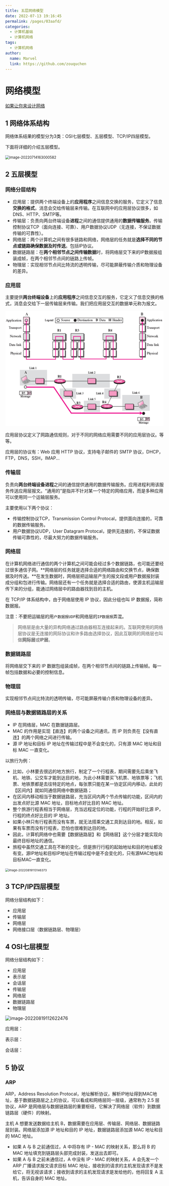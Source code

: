```yaml
---
title: 五层网络模型
date: 2022-07-13 19:16:45
permalink: /pages/03aafd/
categories:
  - 计算机基础
  - 计算机网络
tags:
  - 计算机网络
author: 
  name: Marvel
  link: https://github.com/zouquchen
---
```

# 网络模型

[如果让你来设计网络](https://mp.weixin.qq.com/s/jiPMUk6zUdOY6eKxAjNDbQ)

## 1 网络体系结构

网络体系结果的模型分为3类：OSI七层模型、五层模型、TCP/IP四层模型。

下面将详细的介绍五层模型。

<img src="https://studynote-images.oss-cn-hangzhou.aliyuncs.com/network-structure.png" alt="image-20220714163000582" style="zoom: 80%;" />

## 2 五层模型

### 网络分层结构

- 应用层：提供两个终端设备上的**应用程序**之间信息交换的服务，它定义了信息**交换的格式**，消息会交给传输层来传输。在互联网中的应用层协议很多，如DNS、HTTP、SMTP等。
- 传输层：负责向两台终端设备**进程**之间的通信提供通用的**数据传输服务**。传输控制协议TCP（面向连接、可靠）、用户数据协议UDP（无连接，不保证数据传输的可靠性）。
- 网络层：两个计算机之间有很多链路和网络，网络层的任务就是**选择不同的节点或链路确保数据及时传送**。包括IP协议。
- 数据链路层：在**两个相邻节点之间传输数据**时，将网络层交下来的IP数据报组装成帧，在两个相邻节点间的链路上传帧。
- 物理层：实现相邻节点间比特流的透明传输，尽可能屏蔽传输介质和物理设备的差异。

### 应用层

主要提供**两台终端设备**上的**应用程序**之间信息交互的服务，它定义了信息交换的格式，消息会交给下一层传输层来传输。我们把应用层交互的数据单元称为报文。

![img](https://raw.githubusercontent.com/zouquchen/Images/main/imgs/5971-2-7I1-20220111095024771-20220111201807861.png)

应用层协议定义了网路通信规则，对于不同的网络应用需要不同的应用层协议。等等。

应用层的协议有：Web 应用 HTTP 协议，支持电子邮件的 SMTP 协议，DHCP，FTP，DNS，SSH，IMAP...

### 传输层

负责向**两台终端设备进程**之间的通信提供通用的数据传输服务。应用进程利用该服务传送应用层报文。“通用的”是指并不针对某一个特定的网络应用，而是多种应用可以使用同一个运输层服务。

主要使用以下两个协议：

- 传输控制协议TCP，Transmission Control Protocal，提供面向连接的，可靠的数据传输服务。
- 用户数据协议UDP，User Datagram Protocal，提供无连接的，不保证数据传输可靠性的，尽最大努力的数据传输服务。

### 网络层

在计算机网络进行通信的两个计算机之间可能会经过多个数据链路，也可能还要经过很多通信子网。**网络层的任务就是选择合适的网络路由和交换节点，确保数据及时传送。**在发生数据时，网络层把运输层产生的报文段或用户数据报封装成分组和包进行传输。网络层还有一个任务就是选择合适的路由，使源主机运输层传下来的分组，能通过网络层中的路由器找到目的主机。

在 TCP/IP 体系结构中，由于网络层使用 IP 协议，因此分组也叫 IP 数据报，简称数据报。

注意：不要把运输层的用`户数据报UDP`和网络层的`IP数据报`弄混。

> 网络层是由大量的异构网络通过路由器相互连接起来的。互联网使用的网络层协议是无连接的网际协议和许多路由选择协议，因此互联网的网络层也叫做**网际层**或**IP层**。

### 数据链路层

将网络层交下来的 IP 数据包组装成帧，在两个相邻节点间的链路上传输帧。每一帧包括数据和必要的控制信息。

### 物理层

实现相邻节点间比特流的透明传输，尽可能屏蔽传输介质和物理设备的差异。

### 网络层与数据链路层的关系

- IP 在网络层，MAC 在数据链路层。
- MAC 的作用是实现【直连】的两个设备之间通讯，而 IP 则负责在【没有直连】的两个网络之间进行传输。
- 源 IP 地址和目标 IP 地址在传输过程中是不会变化的，只有源 MAC 地址和目标 MAC 一直变化。

以旅行为例：

- 比如，小林要去很远的地方旅行，制定了一个行程表，期间需要先后乘坐飞机、地铁、公交车才能到达目的地，为此小林需要买飞机票、地铁票等；飞机票、地铁票都是去往特定的地点，每张票只能在某一协定区间内移动，此处的【区间内】就如同通信网络中数据链路；
- 在区间内移动相当于数据链路层，充当区间内两个节点传输的功能，区间内的出发点好比源 MAC 地址，目标地点好比目的 MAC 地址。
- 整个旅游行程表相当于网络层，充当远程定位的功能，行程的开始好比源 IP，行程的终点好比目的 IP 地址。
- 如果小林只有行程表而没有车票，就无法搭乘交通工具到达目的地。相反，如果有车票而没有行程表，恐怕也很难到达目的地。
- 因此，计算机网络中也需要【数据链路层】和【网络层】这个分层才能实现向最终目标地址的通信。
- 旅程中虽然交通工具在不断的变化，但是旅行行程的起始地址和目的地址都没有变。源IP地址和目标IP地址在传输过程中是不会变化的，只有源MAC地址和目标MAC一直变化。

<img src="https://studynote-images.oss-cn-hangzhou.aliyuncs.com/OSI-IP-MAC.png" alt="image-20220819113146373" style="zoom:67%;" />

## 3 TCP/IP四层模型

网络分层结构如下：

- 应用层
- 传输层
- 网络层
- 网络接口层（数据链路层、物理层）

## 4 OSI七层模型

网络分层结构如下：

- 应用层
- 表示层
- 会话层
- 传输层
- 网络层
- 数据链路层
- 物理层

![image-20220819112622476](https://studynote-images.oss-cn-hangzhou.aliyuncs.com/OSI-7Model.png)

应用层：

表示层：

会话层：

## 5 协议

### ARP

ARP，Address Resolution Protocal，地址解析协议，解析IP地址得到MAC地址，基于数据链路层之上的协议，可以看成和网络层同一层级，通常称为 2.5 层协议，ARP 是网络层与数据链路层的重要枢纽，它解决了网络层（软件）到数据链路层（硬件）的映射。

主机 A 想要发送数据给主机 B，数据需要在应用层、传输层、网络层、数据链路层封装。网络层添加源 IP 地址和目的 IP 地址，数据链路层添加源 MAC 地址和目的 MAC 地址。

- 如果 A 与 B 之前通信过，A 中将存有 IP - MAC 的映射关系，那么将 B 的MAC 地址填充到链路层头部完成封装，发送出去即可。
- 如果 A 与 B 之前未通信过，A 中没有 IP - MAC 的映射关系，A 会先发一个 ARP 广播请求报文请求目标 MAC 地址，接收到的请求的主机发现请求不是发给它，将无视该请求；接收到请求的主机发现请求是发给他的，他将回复 A 主机，告诉自身的 MAC 地址。
